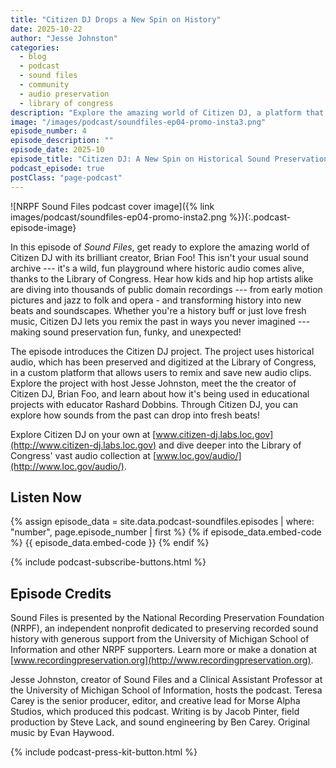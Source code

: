 ```yaml
---
title: "Citizen DJ Drops a New Spin on History"
date: 2025-10-22
author: "Jesse Johnston"
categories:
  - blog
  - podcast
  - sound files
  - community
  - audio preservation
  - library of congress
description: "Explore the amazing world of Citizen DJ, a platform that lets you remix historical sounds in ways you never imagined. Join us, whether you're a history buff or just love fresh music, in this new episode of <em>Sound Files</em>!"
image: "/images/podcast/soundfiles-ep04-promo-insta3.png"
episode_number: 4
episode_description: ""
episode_date: 2025-10
episode_title: "Citizen DJ: A New Spin on Historical Sound Preservation"
podcast_episode: true
postClass: "page-podcast"
---
```


![NRPF Sound Files podcast cover image]({% link images/podcast/soundfiles-ep04-promo-insta2.png %}){:.podcast-episode-image}

In this episode of _Sound Files_, get ready to explore the amazing world of Citizen DJ with its brilliant creator, Brian Foo! This isn't your usual sound archive --- it's a wild, fun playground where historic audio comes alive, thanks to the Library of Congress. Hear how kids and hip hop artists alike are diving into thousands of public domain recordings --- from early motion pictures and jazz to folk and opera - and transforming history into new beats and soundscapes. Whether you're a history buff or just love fresh music, Citizen DJ lets you remix the past in ways you never imagined --- making sound preservation fun, funky, and unexpected!

The episode introduces the Citizen DJ project. The project uses historical audio, which has been preserved and digitized at the Library of Congress, in a custom platform that allows users to remix and save new audio clips. Explore the project with host Jesse Johnston, meet the the creator of Citizen DJ, Brian Foo, and learn about how it's being used in educational projects with educator Rashard Dobbins. Through Citizen DJ, you can explore how sounds from the past can drop into fresh beats!

Explore Citizen DJ on your own at [www.citizen-dj.labs.loc.gov](http://www.citizen-dj.labs.loc.gov) and dive deeper into the Library of Congress' vast audio collection at [www.loc.gov/audio/](http://www.loc.gov/audio/).

## Listen Now

{% assign episode_data = site.data.podcast-soundfiles.episodes | where: "number", page.episode_number | first %}
{% if episode_data.embed-code %}
{{ episode_data.embed-code }}
{% endif %}

{% include podcast-subscribe-buttons.html %}

## Episode Credits

Sound Files is presented by the National Recording Preservation Foundation (NRPF), an independent nonprofit dedicated to preserving recorded sound history with generous support from the University of Michigan School of Information and other NRPF supporters. Learn more or make a donation at [www.recordingpreservation.org](http://www.recordingpreservation.org).

Jesse Johnston, creator of Sound Files and a Clinical Assistant Professor at the University of Michigan School of Information, hosts the podcast. Teresa Carey is the senior producer, editor, and creative lead for Morse Alpha Studios, which produced this podcast. Writing is by Jacob Pinter, field production by Steve Lack, and sound engineering by Ben Carey. Original music by Evan Haywood.

{% include podcast-press-kit-button.html %}
